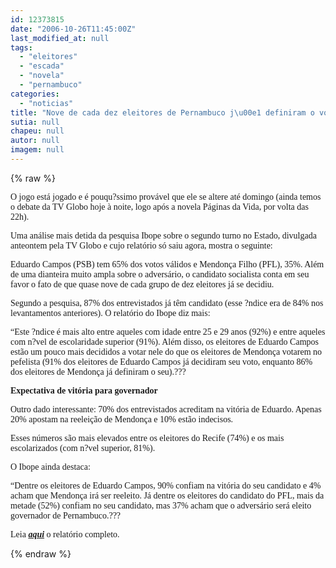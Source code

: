 ```yaml
---
id: 12373815
date: "2006-10-26T11:45:00Z"
last_modified_at: null
tags:
  - "eleitores"
  - "escada"
  - "novela"
  - "pernambuco"
categories:
  - "noticias"
title: "Nove de cada dez eleitores de Pernambuco j\u00e1 definiram o voto"
sutia: null
chapeu: null
autor: null
imagem: null
---
```

{% raw %}
<p><P><FONT face=Verdana>O jogo está jogado e é pouqu?ssimo provável que ele se altere até domingo (ainda temos o debate da TV Globo hoje à noite, logo após a novela Páginas da Vida, por volta das 22h).</FONT></P></p>
<p><P><FONT face=Verdana>Uma análise mais detida da pesquisa Ibope sobre o segundo turno no Estado, divulgada anteontem pela TV Globo e cujo relatório só saiu agora, mostra o seguinte:</FONT></P></p>
<p><P><FONT face=Verdana>Eduardo Campos (PSB) tem 65% dos votos válidos e Mendonça Filho (PFL), 35%. Além de uma dianteira muito ampla sobre o adversário, o candidato socialista conta em seu favor o fato de que quase nove de cada grupo de dez eleitores já se decidiu.</FONT></P></p>
<p><P><FONT face=Verdana>Segundo a pesquisa, 87% dos entrevistados já têm candidato (esse ?ndice era de 84% nos levantamentos anteriores). O relatório do Ibope diz mais:</FONT></P></p>
<p><P><FONT face=Verdana>“Este ?ndice é mais alto entre aqueles com idade entre 25 e 29 anos (92%) e entre aqueles com n?vel de escolaridade superior (91%). Além disso, os eleitores de Eduardo Campos estão um pouco mais decididos a votar nele do que os eleitores de Mendonça votarem no pefelista (91% dos eleitores de Eduardo Campos já decidiram seu voto, enquanto 86% dos eleitores de Mendonça já definiram o seu).???</FONT></P></p>
<p><P><FONT face=Verdana><STRONG>Expectativa de vitória para governador</STRONG></FONT></P></p>
<p><P><FONT face=Verdana>Outro dado interessante: 70% dos entrevistados acreditam na vitória de Eduardo. Apenas 20% apostam na reeleição de Mendonça e 10% estão indecisos.</FONT></P></p>
<p><P><FONT face=Verdana>Esses números são mais elevados entre os eleitores do Recife (74%) e os mais escolarizados (com n?vel superior, 81%).</FONT></P></p>
<p><P><FONT face=Verdana>O Ibope ainda destaca:</FONT></P></p>
<p><P><FONT face=Verdana>“Dentre os eleitores de Eduardo Campos, 90% confiam na vitória do seu candidato e 4% acham que Mendonça irá ser reeleito. Já dentre os eleitores do candidato do PFL, mais da metade (52%) confiam no seu candidato, mas 37% acham que o adversário será eleito governador de Pernambuco.???</FONT></P></p>
<p><P><FONT face=Verdana>Leia <STRONG><EM><A href=\"https://www.ibope.com.br/calandraWeb/servlet/CalandraRedirect?temp=6&amp;proj=PortalIBOPE&amp;pub=T&amp;db=caldb&amp;comp=pesquisa_leitura&amp;docid=476079078155A859832572120072DFE3\" target=_blank>aqui</A></EM></STRONG> o relatório completo.</FONT></P> </p>
{% endraw %}